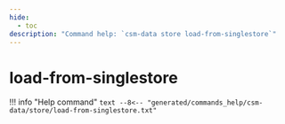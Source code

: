 ```yaml
---
hide:
  - toc
description: "Command help: `csm-data store load-from-singlestore`"
---
```

# load-from-singlestore

!!! info "Help command"
    ```text
    --8<-- "generated/commands_help/csm-data/store/load-from-singlestore.txt"
    ```
